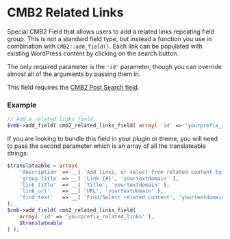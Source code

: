 # CMB2 Related Links

Special CMB2 Field that allows users to add a related links repeating field group. This is not a standard field type, but instead a function you use in combination with `CMB2::add_field()`. Each link can be populated with existing WordPress content by clicking on the search button.

The only required parameter is the `'id'` parameter, though you can override almost all of the arguments by passing them in.

This field requires the [CMB2 Post Search field](https://github.com/WebDevStudios/CMB2-Post-Search-field).

### Example
```php
// Add a related links field.
$cmb->add_field( cmb2_related_links_field( array( 'id' => 'yourprefix_related_links' ) ) );
```

If you are looking to bundle this field in your plugin or theme, you will need to pass the second parameter which is an array of all the translateable strings:
```php
$translateable = array(
	'description' => __( 'Add links, or select from related content by clicking the search icon.', 'yourtextdomain' ),
	'group_title' => __( 'Link {#}', 'yourtextdomain' ),
	'link_title'  => __( 'Title', 'yourtextdomain' ),
	'link_url'    => __( 'URL', 'yourtextdomain' ),
	'find_text'   => __( 'Find/Select related content', 'yourtextdomain' ),
);
$cmb->add_field( cmb2_related_links_field(
	array( 'id' => 'yourprefix_related_links' ),
	$translateable
) );
```
